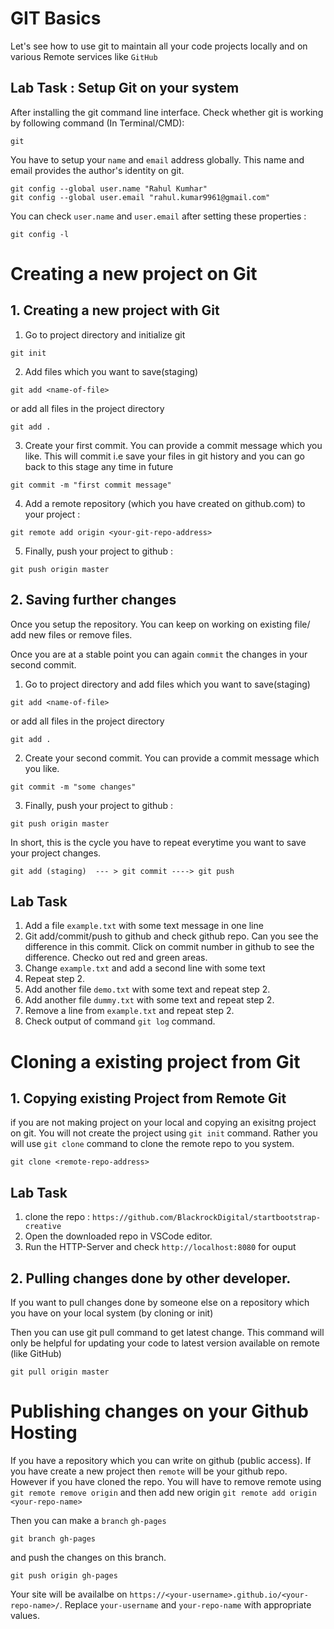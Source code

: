 # GIT Basics

Let's see how to use git to maintain all your code projects locally and on various Remote services like `GitHub`

## Lab Task : Setup Git on your system

After installing the git command line interface. Check whether git is working by following command (In Terminal/CMD):

```shell
git

```

You have to setup your `name` and `email` address globally. This name and email provides the author's identity on git.

```
git config --global user.name "Rahul Kumhar"
git config --global user.email "rahul.kumar9961@gmail.com"
```
You can check `user.name` and `user.email` after setting these properties :

```
git config -l
```

# Creating a new project on Git 

## 1. Creating a new project with Git 

1. Go to project directory and initialize git

``` 
git init
```

2. Add files which you want to save(staging)

``` 
git add <name-of-file>
```
 or add all files in the project directory

```
git add .
```
3. Create your first commit. You can provide a commit message which you like. This will commit i.e save your files in git history and you can go back to this stage any time in future

```
git commit -m "first commit message"
```

4. Add a remote repository (which you have created on github.com) to your project :

```
git remote add origin <your-git-repo-address>
```

5. Finally, push your project to github :

```
git push origin master
```


## 2. Saving further changes

Once you setup the repository. You can keep on working on existing file/ add new files or remove files.

Once you are at a stable point you can again `commit` the changes in your second commit.

1. Go to project directory and add files which you want to save(staging)

``` 
git add <name-of-file>
```
 or add all files in the project directory

```
git add .
```

2. Create your second commit. You can provide a commit message which you like.

```
git commit -m "some changes"
```

3. Finally, push your project to github :

```
git push origin master
```

In short, this is the cycle you have to repeat everytime you want to save your project changes.

```
git add (staging)  --- > git commit ----> git push

```

## Lab Task

1. Add a file `example.txt` with some text message in one line
2. Git add/commit/push to github and check github repo. Can you see the difference in this commit. Click on commit number in github to see the difference. Checko out red and green areas. 
3. Change `example.txt` and add a second line with some text
4. Repeat step 2.
5. Add another file `demo.txt` with some text and repeat step 2.
6. Add another file `dummy.txt` with some text and repeat step 2.
7. Remove a line from `example.txt` and repeat step 2.
7. Check output of command `git log` command.


# Cloning a existing project from Git 

## 1. Copying existing Project from Remote Git

if you are not making project on your local and copying an exisitng project on git. You will not create the project using `git init` command. Rather you will use `git clone` command to clone the remote repo to you system.

```
git clone <remote-repo-address>
```
## Lab Task

1. clone the repo : `https://github.com/BlackrockDigital/startbootstrap-creative`
2. Open the downloaded repo in VSCode editor.
3. Run the HTTP-Server and check `http://localhost:8080` for ouput




## 2. Pulling changes done by other developer.

If you want to pull changes done by someone else on a repository which you have on your local system (by cloning or init)

Then you can use git pull command to get latest change. This command will only be helpful for updating your code to latest version available on remote (like GitHub)

```
git pull origin master

```


# Publishing changes on your Github Hosting 

If you have a repository which you can write on github (public access). If you have create a new project then `remote` will be your github repo. However if you have cloned the repo. You will have to remove remote using `git remote remove origin` and then add new origin `git remote add origin <your-repo-name>`


 Then you can make a `branch` `gh-pages`

```
git branch gh-pages

```

and push the changes on this branch.

```
git push origin gh-pages

```

Your site will be availalbe on `https://<your-username>.github.io/<your-repo-name>/`. Replace `your-username` and `your-repo-name` with appropriate values.